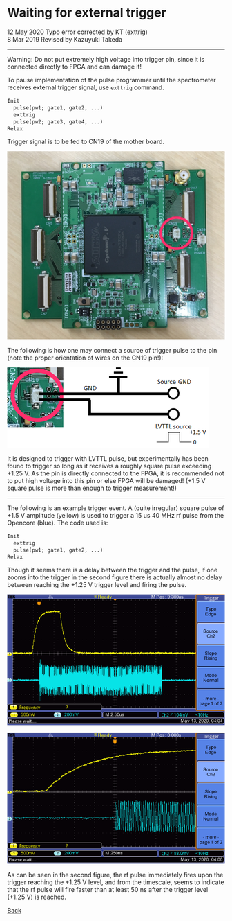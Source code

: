 # Waiting for external trigger

12 May 2020 Typo error corrected by KT (exttrig)  
8 Mar 2019 Revised by Kazuyuki Takeda  

- - -

Warning: Do not put extremely high voltage into trigger pin, since it is connected directly to FPGA and can damage it!

To pause implementation of the pulse programmer until the spectrometer receives external trigger signal, use `exttrig` command.

```
Init
  pulse(pw1; gate1, gate2, ...)
  exttrig
  pulse(pw2; gate3, gate4, ...)
Relax
```

Trigger signal is to be fed to CN19 of the mother board. 

![cn19.png](cn19.png)

The following is how one may connect a source of trigger pulse to the pin (note the proper orientation of wires on the CN19 pin!):

![trigger_circuit.png](trigger_circuit.png)

It is designed to trigger with LVTTL pulse, but experimentally has been found to trigger so long as it receives a roughly square pulse exceeding +1.25 V. As the pin is directly connected to the FPGA, it is recommended not to put high voltage into this pin or else FPGA will be damaged! (+1.5 V square pulse is more than enough to trigger measurement!)

- - -

The following is an example trigger event. A (quite irregular) square pulse of +1.5 V amplitude (yellow) is used to trigger a 15 us 40 MHz rf pulse from the Opencore (blue). The code used is:

```
Init
  exttrig
  pulse(pw1; gate1, gate2, ...)
Relax
```

Though it seems there is a delay between the trigger and the pulse, if one zooms into the trigger in the second figure there is actually almost no delay between reaching the +1.25 V trigger level and firing the pulse.

![trigger.BMP](trigger.BMP)

![trigger_magnify.BMP](trigger_magnify.BMP)

As can be seen in the second figure, the rf pulse immediately fires upon the trigger reaching the +1.25 V level, and from the timescale, seems to indicate that the rf pulse will fire faster than at least 50 ns after the trigger level (+1.25 V) is reached.



[Back](../../index.md)
